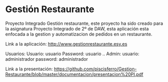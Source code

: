 # Gestión Restaurante 
Proyecto Integrado Gestión restaurante, este proyecto ha sido creado para la asignatura Proyecto Integrado de 2º de DAW, esta aplicación esta enfocada a la gestion y automatizacion de pedidos en un restaurante. 

Link a la aplicación:
http://www.gestionrestaurante.esy.es

Usuarios:
Usuario: usuario 
Password: usuario
..
Admin:
usuario: administrador
password: administrador


Link a la presentación:
https://github.com/piscisferro/Gestion-Restaurante/blob/master/documentacion/presentacion%20PI.pdf
